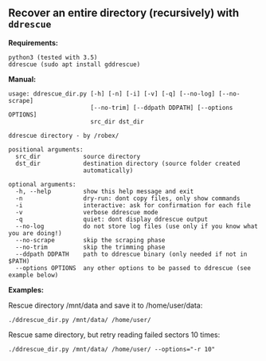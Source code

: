 ## Recover an entire directory (recursively) with ```ddrescue```

**Requirements:**
```
python3 (tested with 3.5)
ddrescue (sudo apt install gddrescue)
```
**Manual:**
```
usage: ddrescue_dir.py [-h] [-n] [-i] [-v] [-q] [--no-log] [--no-scrape]
                       [--no-trim] [--ddpath DDPATH] [--options OPTIONS]
                       src_dir dst_dir

ddrescue directory - by /robex/

positional arguments:
  src_dir            source directory
  dst_dir            destination directory (source folder created
                     automatically)

optional arguments:
  -h, --help         show this help message and exit
  -n                 dry-run: dont copy files, only show commands
  -i                 interactive: ask for confirmation for each file
  -v                 verbose ddrescue mode
  -q                 quiet: dont display ddrescue output
  --no-log           do not store log files (use only if you know what you are doing!)
  --no-scrape        skip the scraping phase
  --no-trim          skip the trimming phase
  --ddpath DDPATH    path to ddrescue binary (only needed if not in $PATH)
  --options OPTIONS  any other options to be passed to ddrescue (see example below)
```

**Examples:**

Rescue directory /mnt/data and save it to /home/user/data:

```./ddrescue_dir.py /mnt/data/ /home/user/```

Rescue same directory, but retry reading failed sectors 10 times:

```./ddrescue_dir.py /mnt/data/ /home/user/ --options="-r 10"```
